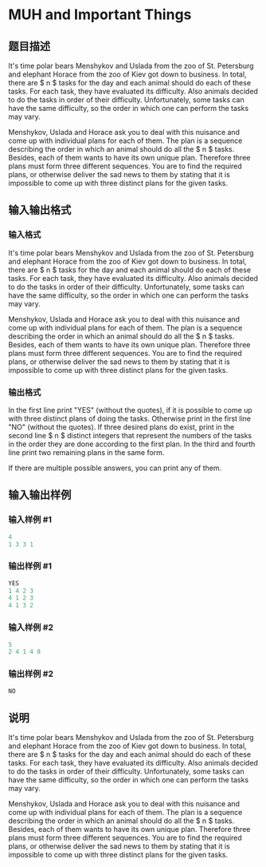 # MUH and Important Things

## 题目描述

It's time polar bears Menshykov and Uslada from the zoo of St. Petersburg and elephant Horace from the zoo of Kiev got down to business. In total, there are $ n $ tasks for the day and each animal should do each of these tasks. For each task, they have evaluated its difficulty. Also animals decided to do the tasks in order of their difficulty. Unfortunately, some tasks can have the same difficulty, so the order in which one can perform the tasks may vary.

Menshykov, Uslada and Horace ask you to deal with this nuisance and come up with individual plans for each of them. The plan is a sequence describing the order in which an animal should do all the $ n $ tasks. Besides, each of them wants to have its own unique plan. Therefore three plans must form three different sequences. You are to find the required plans, or otherwise deliver the sad news to them by stating that it is impossible to come up with three distinct plans for the given tasks.

## 输入输出格式

### 输入格式

It's time polar bears Menshykov and Uslada from the zoo of St. Petersburg and elephant Horace from the zoo of Kiev got down to business. In total, there are $ n $ tasks for the day and each animal should do each of these tasks. For each task, they have evaluated its difficulty. Also animals decided to do the tasks in order of their difficulty. Unfortunately, some tasks can have the same difficulty, so the order in which one can perform the tasks may vary.

Menshykov, Uslada and Horace ask you to deal with this nuisance and come up with individual plans for each of them. The plan is a sequence describing the order in which an animal should do all the $ n $ tasks. Besides, each of them wants to have its own unique plan. Therefore three plans must form three different sequences. You are to find the required plans, or otherwise deliver the sad news to them by stating that it is impossible to come up with three distinct plans for the given tasks.

### 输出格式

In the first line print "YES" (without the quotes), if it is possible to come up with three distinct plans of doing the tasks. Otherwise print in the first line "NO" (without the quotes). If three desired plans do exist, print in the second line $ n $ distinct integers that represent the numbers of the tasks in the order they are done according to the first plan. In the third and fourth line print two remaining plans in the same form.

If there are multiple possible answers, you can print any of them.

## 输入输出样例

### 输入样例 #1

```cpp
4
1 3 3 1

```
### 输出样例 #1

```cpp
YES
1 4 2 3 
4 1 2 3 
4 1 3 2 

```
### 输入样例 #2

```cpp
5
2 4 1 4 8

```
### 输出样例 #2

```cpp
NO
```


## 说明

It's time polar bears Menshykov and Uslada from the zoo of St. Petersburg and elephant Horace from the zoo of Kiev got down to business. In total, there are $ n $ tasks for the day and each animal should do each of these tasks. For each task, they have evaluated its difficulty. Also animals decided to do the tasks in order of their difficulty. Unfortunately, some tasks can have the same difficulty, so the order in which one can perform the tasks may vary.

Menshykov, Uslada and Horace ask you to deal with this nuisance and come up with individual plans for each of them. The plan is a sequence describing the order in which an animal should do all the $ n $ tasks. Besides, each of them wants to have its own unique plan. Therefore three plans must form three different sequences. You are to find the required plans, or otherwise deliver the sad news to them by stating that it is impossible to come up with three distinct plans for the given tasks.


